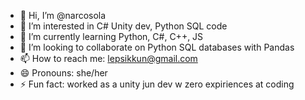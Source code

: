 - 👋 Hi, I’m @narcosola
- 👀 I’m interested in C# Unity dev, Python SQL code
- 🌱 I’m currently learning Python, C#, C++, JS
- 💞️ I’m looking to collaborate on Python SQL databases with Pandas
- 📫 How to reach me: lepsikkun@gmail.com
- 😄 Pronouns: she/her
- ⚡ Fun fact: worked as a unity jun dev w zero expiriences at coding 

<!---
narcosola/narcosola is a ✨ special ✨ repository because its `README.md` (this file) appears on your GitHub profile.
You can click the Preview link to take a look at your changes.
--->
